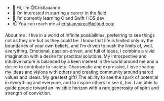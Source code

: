 - 👋 Hi, I’m @Cristiaaannn
- 👀 I’m interested in starting a career in the field
- 🌱 I’m currently learning C and Swift / iOS dev
- 📫 You can reach me at cristianmirea@icloud.com

About me : 
I live in a world of infinite possibilities, preferring to see things not as they are but as they could be. 
I know that life is limited only by the boundaries of your own beliefs, and I'm driven to push the limits of, well, everything.
Emotional, passion-driven, and full of ideas, I combine a vivid imagination with a desire for practical solutions. 
My introspective and intuitive nature is balanced by a keen interest in the world around me and a desire to contribute to society. 
Charismatic and expressive, I love sharing my ideas and visions with others and creating community around shared values and ideals. 
My greatest gift? The ability to see the spark of potential in everything and everyone, and to inspire others to see it, too. I am able to guide people toward an invisible horizon with a rare generosity of spirit and strength of conviction.
